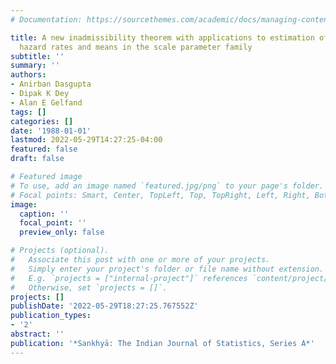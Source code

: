 ```yaml
---
# Documentation: https://sourcethemes.com/academic/docs/managing-content/

title: A new inadmissibility theorem with applications to estimation of survival and
  hazard rates and means in the scale parameter family
subtitle: ''
summary: ''
authors:
- Anirban Dasgupta
- Dipak K Dey
- Alan E Gelfand
tags: []
categories: []
date: '1988-01-01'
lastmod: 2022-05-29T14:27:25-04:00
featured: false
draft: false

# Featured image
# To use, add an image named `featured.jpg/png` to your page's folder.
# Focal points: Smart, Center, TopLeft, Top, TopRight, Left, Right, BottomLeft, Bottom, BottomRight.
image:
  caption: ''
  focal_point: ''
  preview_only: false

# Projects (optional).
#   Associate this post with one or more of your projects.
#   Simply enter your project's folder or file name without extension.
#   E.g. `projects = ["internal-project"]` references `content/project/deep-learning/index.md`.
#   Otherwise, set `projects = []`.
projects: []
publishDate: '2022-05-29T18:27:25.767552Z'
publication_types:
- '2'
abstract: ''
publication: '*Sankhyā: The Indian Journal of Statistics, Series A*'
---
```

